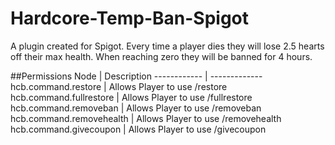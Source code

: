 # Hardcore-Temp-Ban-Spigot
A plugin created for Spigot. Every time a player dies they will lose 2.5 hearts off their max health. When reaching zero they will be banned for 4 hours.

##Permissions
Node | Description
------------ | -------------
hcb.command.restore | Allows Player to use /restore
hcb.command.fullrestore | Allows Player to use /fullrestore
hcb.command.removeban | Allows Player to use /removeban
hcb.command.removehealth | Allows Player to use /removehealth
hcb.command.givecoupon | Allows Player to use /givecoupon
